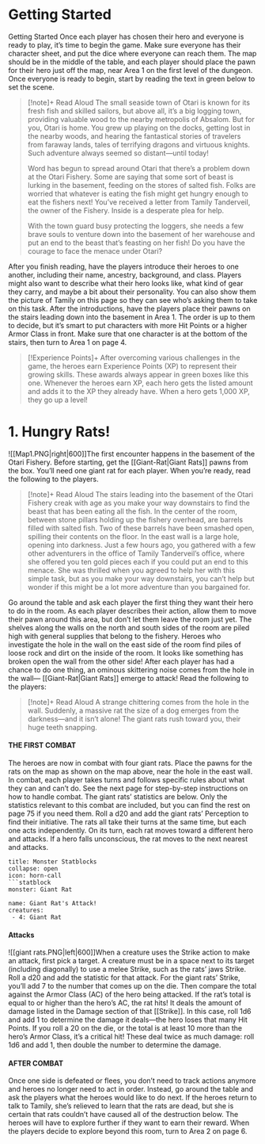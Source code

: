 # Getting Started

Getting Started Once each player has chosen their hero and everyone is ready to play, it’s time to begin the game. Make sure everyone has their character sheet, and put the dice where everyone can reach them. The map should be in the middle of the table, and each player should place the pawn for their hero just off the map, near Area 1 on the first level of the dungeon. Once everyone is ready to begin, start by reading the text in green below to set the scene.
> [!note]+ Read Aloud
> The small seaside town of Otari is known for its fresh fish and skilled sailors, but above all, it’s a big logging town, providing valuable wood to the nearby metropolis of Absalom. But for you, Otari is home. You grew up playing on the docks, getting lost in the nearby woods, and hearing the fantastical stories of travelers from faraway lands, tales of terrifying dragons and virtuous knights. Such adventure always seemed so distant—until today! 
> 
> Word has begun to spread around Otari that there’s a problem down at the Otari Fishery. Some are saying that some sort of beast is lurking in the basement, feeding on the stores of salted fish. Folks are worried that whatever is eating the fish might get hungry enough to eat the fishers next! You’ve received a letter from Tamily Tanderveil, the owner of the Fishery. Inside is a desperate plea for help. 
> 
> With the town guard busy protecting the loggers, she needs a few brave souls to venture down into the basement of her warehouse and put an end to the beast that’s feasting on her fish! Do you have the courage to face the menace under Otari?

After you finish reading, have the players introduce their heroes to one another, including their name, ancestry, background, and class. Players might also want to describe what their hero looks like, what kind of gear they carry, and maybe a bit about their personality. You can also show them the picture of Tamily on this page so they can see who’s asking them to take on this task. After the introductions, have the players place their pawns on the stairs leading down into the basement in Area 1. The order is up to them to decide, but it’s smart to put characters with more Hit Points or a higher Armor Class in front. Make sure that one character is at the bottom of the stairs, then turn to Area 1 on page 4.
> [!Experience Points]+ 
> After overcoming various challenges in the game, the heroes earn Experience Points (XP) to represent their growing skills. These awards always appear in green boxes like this one. Whenever the heroes earn XP, each hero gets the listed amount and adds it to the XP they already have. When a hero gets 1,000 XP, they go up a level!





















# 1. Hungry Rats!
![[Map1.PNG|right|600]]The first encounter happens in the basement of the Otari Fishery. Before starting, get the [[Giant-Rat|Giant Rats]]  pawns from the box. You’ll need one giant rat for each player. When you’re ready, read the following to the players.
> [!note]+ Read Aloud
> The stairs leading into the basement of the Otari Fishery creak with age as you make your way downstairs to find the beast that has been eating all the fish. In the center of the room, between stone pillars holding up the fishery overhead, are barrels filled with salted fish. Two of these barrels have been smashed open, spilling their contents on the floor. In the east wall is a large hole, opening into darkness. Just a few hours ago, you gathered with a few other adventurers in the office of Tamily Tanderveil’s office, where she offered you ten gold pieces each if you could put an end to this menace. She was thrilled when you agreed to help her with this simple task, but as you make your way downstairs, you can’t help but wonder if this might be a lot more adventure than you bargained for.

Go around the table and ask each player the first thing they want their hero to do in the room. As each player describes their action, allow them to move their pawn around this area, but don’t let them leave the room just yet. The shelves along the walls on the north and south sides of the room are piled high with general supplies that belong to the fishery. Heroes who investigate the hole in the wall on the east side of the room find piles of loose rock and dirt on the inside of the room. It looks like something has broken open the wall from the other side! After each player has had a chance to do one thing, an ominous skittering noise comes from the hole in the wall— [[Giant-Rat|Giant Rats]] emerge to attack! Read the following to the players:
> [!note]+ Read Aloud
> A strange chittering comes from the hole in the wall. Suddenly, a massive rat the size of a dog emerges from the darkness—and it isn’t alone! The giant rats rush toward you, their huge teeth snapping.

#### THE FIRST COMBAT 
The heroes are now in combat with four giant rats. Place the pawns for the rats on the map as shown on the map above, near the hole in the east wall. In combat, each player takes turns and follows specific rules about what they can and can’t do. See the next page for step-by-step instructions on how to handle combat. The giant rats’ statistics are below. Only the statistics relevant to this combat are included, but you can find the rest on page 75 if you need them. Roll a d20 and add the giant rats’ Perception to find their initiative. The rats all take their turns at the same time, but each one acts independently. On its turn, each rat moves toward a different hero and attacks. If a hero falls unconscious, the rat moves to the next nearest and attacks.
```ad-tip
title: Monster Statblocks
collapse: open
icon: horn-call
```statblock
monster: Giant Rat
```


```encounter-table
name: Giant Rat's Attack! 
creatures:
 - 4: Giant Rat
```

#### Attacks
![[giant rats.PNG|left|600]]When a creature uses the Strike action to make an attack, first pick a target. A creature must be in a space next to its target (including diagonally) to use a melee Strike, such as the rats’ jaws Strike. Roll a d20 and add the statistic for that attack. For the giant rats’ Strike, you’ll add 7 to the number that comes up on the die. Then compare the total against the Armor Class (AC) of the hero being attacked. If the rat’s total is equal to or higher than the hero’s AC, the rat hits! It deals the amount of damage listed in the Damage section of that [[Strike]]. In this case, roll 1d6 and add 1 to determine the damage it deals—the hero loses that many Hit Points. If you roll a 20 on the die, or the total is at least 10 more than the hero’s Armor Class, it’s a critical hit! These deal twice as much damage: roll 1d6 and add 1, then double the number to determine the damage.


#### AFTER COMBAT 
Once one side is defeated or flees, you don’t need to track actions anymore and heroes no longer need to act in order. Instead, go around the table and ask the players what the heroes would like to do next. If the heroes return to talk to Tamily, she’s relieved to learn that the rats are dead, but she is certain that rats couldn’t have caused all of the destruction below. The heroes will have to explore further if they want to earn their reward. When the players decide to explore beyond this room, turn to Area 2 on page 6. 






























































































































































































































































































































































































































































































































































































































